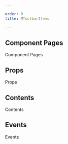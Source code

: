 ```yaml
---

order: 0
title: MToolbarItems

---
```

 
## Component Pages
 
Component Pages
 
## Props
 
Props
 
## Contents
 
Contents
 
## Events
 
Events
 
